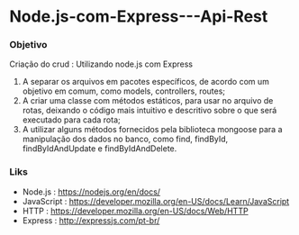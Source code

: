 # Node.js-com-Express---Api-Rest

### Objetivo
Criação do crud : Utilizando node.js com Express
1) A separar os arquivos em pacotes específicos, de acordo com um objetivo em comum, como models, controllers, routes; 
2) A criar uma classe com métodos estáticos, para usar no arquivo de rotas, deixando o código mais intuitivo e 
descritivo sobre o que será executado para cada rota; 
4)  A utilizar alguns métodos fornecidos pela biblioteca mongoose para a manipulação dos dados no banco, como 
find, findById, findByIdAndUpdate e findByIdAndDelete.

### Liks 
- Node.js : https://nodejs.org/en/docs/
- JavaScript :  https://developer.mozilla.org/en-US/docs/Learn/JavaScript
- HTTP : https://developer.mozilla.org/en-US/docs/Web/HTTP
- Express : http://expressjs.com/pt-br/
